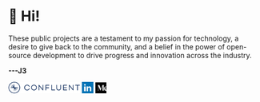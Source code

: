 # 👋 Hi!
These public projects are a testament to my passion for technology, a desire to give back to the community, and a belief in the power of open-source development to drive progress and innovation across the industry.


**---J3**

[![confluent_logo_small](confluent_logo_small.png)](https://www.confluent.io/blog/?q=%22Jeffrey%20Jennings%22) [![linkedin_small_logo](linkedin_small_logo.png)](https://www.linkedin.com/in/jeffreyjonathanjennings/) [![medium_small_logo](medium_small_logo.jpg) ](https://thej3.com)
